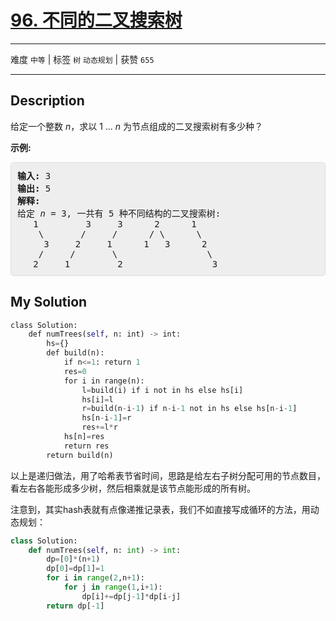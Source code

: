 # [96. 不同的二叉搜索树](https://leetcode-cn.com/problems/unique-binary-search-trees/)

---

难度 `中等` | 标签 `树` `动态规划`  | 获赞 `655`

---

## Description

<style>
section pre{
    background-color: #eee;
    border: 1px solid #ddd;
    padding:10px;
    border-radius: 5px;
}
</style>
<section>
<p>给定一个整数 <em>n</em>，求以&nbsp;1 ...&nbsp;<em>n</em>&nbsp;为节点组成的二叉搜索树有多少种？</p>
<p><strong>示例:</strong></p>
<pre><strong>输入:</strong> 3
<strong>输出:</strong> 5
<strong>解释:
</strong>给定 <em>n</em> = 3, 一共有 5 种不同结构的二叉搜索树:
   1         3     3      2      1
    \       /     /      / \      \
     3     2     1      1   3      2
    /     /       \                 \
   2     1         2                 3</pre>
</section>

## My Solution

```python
class Solution:
    def numTrees(self, n: int) -> int:
        hs={}
        def build(n):
            if n<=1: return 1
            res=0
            for i in range(n):
                l=build(i) if i not in hs else hs[i]
                hs[i]=l
                r=build(n-i-1) if n-i-1 not in hs else hs[n-i-1]
                hs[n-i-1]=r
                res+=l*r
            hs[n]=res
            return res
        return build(n)
```

以上是递归做法，用了哈希表节省时间，思路是给左右子树分配可用的节点数目，看左右各能形成多少树，然后相乘就是该节点能形成的所有树。

注意到，其实hash表就有点像递推记录表，我们不如直接写成循环的方法，用动态规划：

```python
class Solution:
    def numTrees(self, n: int) -> int:
        dp=[0]*(n+1)
        dp[0]=dp[1]=1
        for i in range(2,n+1):
            for j in range(1,i+1):
                dp[i]+=dp[j-1]*dp[i-j]
        return dp[-1]
```